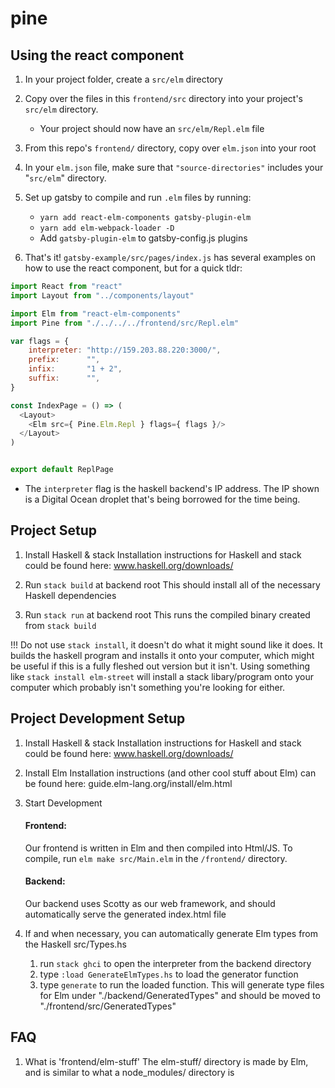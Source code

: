 # pine

## Using the react component

1. In your project folder, create a `src/elm` directory

2. Copy over the files in this `frontend/src` directory into your project's `src/elm` directory.
    - Your project should now have an `src/elm/Repl.elm` file

3. From this repo's `frontend/` directory, copy over `elm.json` into your root

4. In your `elm.json` file, make sure that `"source-directories"` includes your "`src/elm`" directory.

5. Set up gatsby to compile and run `.elm` files by running:
    - `yarn add react-elm-components gatsby-plugin-elm`
    - `yarn add elm-webpack-loader -D`
    - Add `gatsby-plugin-elm` to gatsby-config.js plugins

6. That's it! `gatsby-example/src/pages/index.js` has several examples on how to use the react component, but for a quick tldr:
```javascript
import React from "react"
import Layout from "../components/layout"

import Elm from "react-elm-components"
import Pine from "./../../../frontend/src/Repl.elm"

var flags = {
    interpreter: "http://159.203.88.220:3000/",
    prefix:      "",
    infix:       "1 + 2",
    suffix:      "",
}

const IndexPage = () => (
  <Layout>
    <Elm src={ Pine.Elm.Repl } flags={ flags }/>
  </Layout>
)


export default ReplPage
```
 - The `interpreter` flag is the haskell backend's IP address. The IP shown is a Digital Ocean droplet that's being borrowed for the time being.

## Project Setup

1. Install Haskell & stack
Installation instructions for Haskell and stack could be found here:
    www.haskell.org/downloads/

2. Run `stack build` at backend root
This should install all of the necessary Haskell dependencies

3. Run `stack run` at backend root
This runs the compiled binary created from `stack build`

!!! Do not use `stack install`, it doesn't do what it might sound like it does.
It builds the haskell program and installs it onto your computer, which might be useful if this is
a fully fleshed out version but it isn't.
Using something like `stack install elm-street` will install a stack libary/program onto your
computer which probably isn't something you're looking for either.

## Project Development Setup

1. Install Haskell & stack
Installation instructions for Haskell and stack could be found here:
    www.haskell.org/downloads/

2. Install Elm
Installation instructions (and other cool stuff about Elm) can be found here:
    guide.elm-lang.org/install/elm.html

3. Start Development

    #### Frontend:
    Our frontend is written in Elm and then compiled into Html/JS. To compile, run `elm make src/Main.elm` in the `/frontend/` directory.
    #### Backend:
    Our backend uses Scotty as our web framework, and should automatically serve the generated index.html file

4. If and when necessary, you can automatically generate Elm types from the Haskell src/Types.hs
    1. run `stack ghci` to open the interpreter from the backend directory
    2. type `:load GenerateElmTypes.hs` to load the generator function
    2. type `generate` to run the loaded function. This will generate type files for Elm under "./backend/GeneratedTypes" and should be moved to "./frontend/src/GeneratedTypes"

## FAQ
1. What is 'frontend/elm-stuff'
The elm-stuff/ directory is made by Elm, and is similar to what a node\_modules/ directory is
